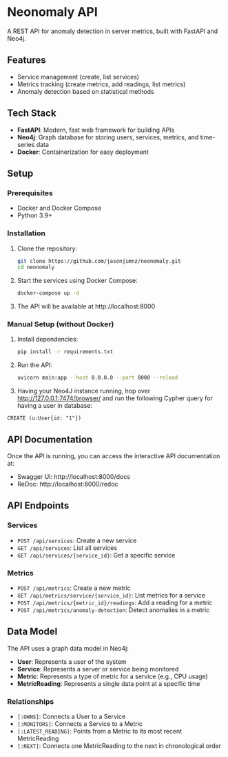 # Neonomaly API

A REST API for anomaly detection in server metrics, built with FastAPI and Neo4j.

## Features

- Service management (create, list services)
- Metrics tracking (create metrics, add readings, list metrics)
- Anomaly detection based on statistical methods

## Tech Stack

- **FastAPI**: Modern, fast web framework for building APIs
- **Neo4j**: Graph database for storing users, services, metrics, and time-series data
- **Docker**: Containerization for easy deployment

## Setup

### Prerequisites

- Docker and Docker Compose
- Python 3.9+

### Installation

1. Clone the repository:
   ```bash
   git clone https://github.com/jasonjimnz/neonomaly.git
   cd neonomaly
   ```

2. Start the services using Docker Compose:
   ```bash
   docker-compose up -d
   ```

3. The API will be available at http://localhost:8000

### Manual Setup (without Docker)

1. Install dependencies:
   ```bash
   pip install -r requirements.txt
   ```

2. Run the API:
   ```bash
   uvicorn main:app --host 0.0.0.0 --port 8000 --reload
   ```

3. Having your Neo4J instance running, hop over http://127.0.0.1:7474/browser/ and run
 the following Cypher query for having a user in database:
```cypher
CREATE (u:User{id: "1"})
```

## API Documentation

Once the API is running, you can access the interactive API documentation at:
- Swagger UI: http://localhost:8000/docs
- ReDoc: http://localhost:8000/redoc

## API Endpoints


### Services
- `POST /api/services`: Create a new service
- `GET /api/services`: List all services
- `GET /api/services/{service_id}`: Get a specific service

### Metrics
- `POST /api/metrics`: Create a new metric
- `GET /api/metrics/service/{service_id}`: List metrics for a service
- `POST /api/metrics/{metric_id}/readings`: Add a reading for a metric
- `POST /api/metrics/anomaly-detection`: Detect anomalies in a metric

## Data Model

The API uses a graph data model in Neo4j:

- **User**: Represents a user of the system
- **Service**: Represents a server or service being monitored
- **Metric**: Represents a type of metric for a service (e.g., CPU usage)
- **MetricReading**: Represents a single data point at a specific time

### Relationships

- `[:OWNS]`: Connects a User to a Service
- `[:MONITORS]`: Connects a Service to a Metric
- `[:LATEST_READING]`: Points from a Metric to its most recent MetricReading
- `[:NEXT]`: Connects one MetricReading to the next in chronological order